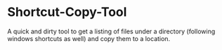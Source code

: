 Shortcut-Copy-Tool
==================

A quick and dirty tool to get a listing of files under a directory (following windows shortcuts as well) and copy them to a location.

